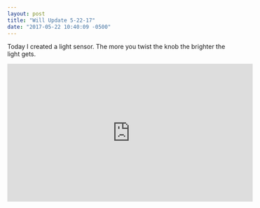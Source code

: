 ```yaml
---
layout: post
title: "Will Update 5-22-17"
date: "2017-05-22 10:40:09 -0500"
---
```

Today I created a light sensor. The more you twist the knob the brighter the light gets.
<iframe width="560" height="315" src="https://www.youtube.com/embed/KNcgd0sGC3A" frameborder="0" allowfullscreen></iframe>
